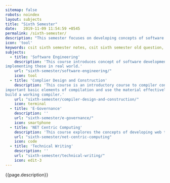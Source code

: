 ```yaml
---
sitemap: false
robots: noindex
layout: subjects
title: "Sixth Semester"
date:   2019-11-09 11:54:59 +0545
permalink: /sixth-semester/
description: "This semester focuses on developing concepts of software cycles and testing, design of compiler, e-governance, .NET framework, technical writing, hardware design, e-commerce, automation and robotics."
icon: 'tool'
keywords: csit sixth semester notes, csit sixth semester old question, csit sixth semester syllabus, csit sixth semester microsyllabus, csit sixth semester old question solutions
subjects:
  - title: 'Software Engineering'
    description: 'This course introduces concept of software development paradigm and
implementing these in real world.'
    url: "sixth-semester/software-engineering/"
    icon: tool
  - title: 'Complier Design and Construction'
    description: 'This course is an introductory course to compiler construction. This course covers the
important basic elements of compilation and use the material effectively to design and
build a working compiler.'
    url: "sixth-semester/compiler-design-and-construction/"
    icon: terminal
  - title: 'E-Governance'
    description: ''
    url: "sixth-semester/e-governance/"
    icon: smartphone
  - title: 'NET Centric Computing'
    description: 'This course explores the concepts of developing web technology.'
    url: "sixth-semester/net-centric-computing"
    icon: code
  - title: 'Technical Writing'
    description: ''
    url: "sixth-semester/technical-writing/"
    icon: edit-3
---
```

{{page.description}}